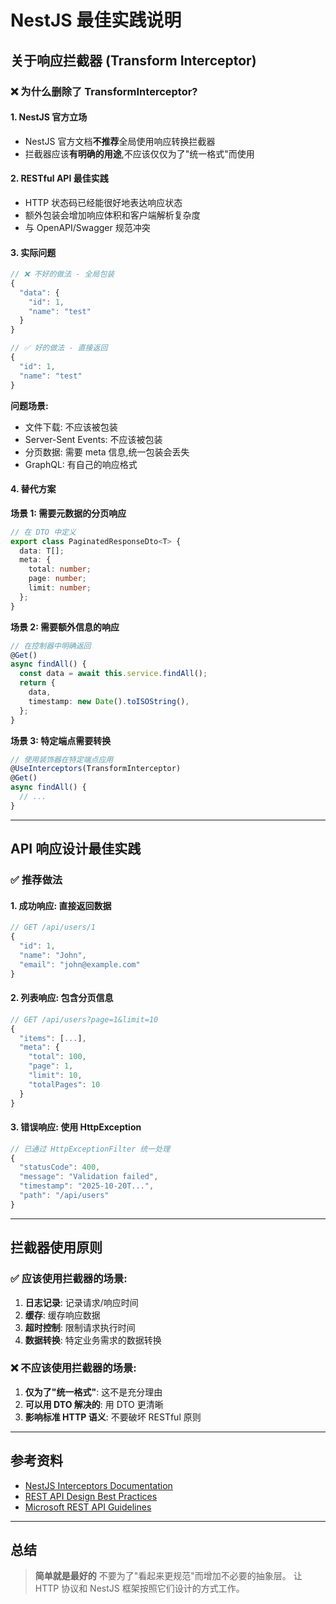 # NestJS 最佳实践说明

## 关于响应拦截器 (Transform Interceptor)

### ❌ 为什么删除了 TransformInterceptor?

#### 1. **NestJS 官方立场**
- NestJS 官方文档**不推荐**全局使用响应转换拦截器
- 拦截器应该**有明确的用途**,不应该仅仅为了"统一格式"而使用

#### 2. **RESTful API 最佳实践**
- HTTP 状态码已经能很好地表达响应状态
- 额外包装会增加响应体积和客户端解析复杂度
- 与 OpenAPI/Swagger 规范冲突

#### 3. **实际问题**
```typescript
// ❌ 不好的做法 - 全局包装
{
  "data": {
    "id": 1,
    "name": "test"
  }
}

// ✅ 好的做法 - 直接返回
{
  "id": 1,
  "name": "test"
}
```

**问题场景:**
- 文件下载: 不应该被包装
- Server-Sent Events: 不应该被包装
- 分页数据: 需要 meta 信息,统一包装会丢失
- GraphQL: 有自己的响应格式

#### 4. **替代方案**

**场景 1: 需要元数据的分页响应**
```typescript
// 在 DTO 中定义
export class PaginatedResponseDto<T> {
  data: T[];
  meta: {
    total: number;
    page: number;
    limit: number;
  };
}
```

**场景 2: 需要额外信息的响应**
```typescript
// 在控制器中明确返回
@Get()
async findAll() {
  const data = await this.service.findAll();
  return {
    data,
    timestamp: new Date().toISOString(),
  };
}
```

**场景 3: 特定端点需要转换**
```typescript
// 使用装饰器在特定端点应用
@UseInterceptors(TransformInterceptor)
@Get()
async findAll() {
  // ...
}
```

---

## API 响应设计最佳实践

### ✅ 推荐做法

#### 1. **成功响应: 直接返回数据**
```typescript
// GET /api/users/1
{
  "id": 1,
  "name": "John",
  "email": "john@example.com"
}
```

#### 2. **列表响应: 包含分页信息**
```typescript
// GET /api/users?page=1&limit=10
{
  "items": [...],
  "meta": {
    "total": 100,
    "page": 1,
    "limit": 10,
    "totalPages": 10
  }
}
```

#### 3. **错误响应: 使用 HttpException**
```typescript
// 已通过 HttpExceptionFilter 统一处理
{
  "statusCode": 400,
  "message": "Validation failed",
  "timestamp": "2025-10-20T...",
  "path": "/api/users"
}
```

---

## 拦截器使用原则

### ✅ 应该使用拦截器的场景:

1. **日志记录**: 记录请求/响应时间
2. **缓存**: 缓存响应数据
3. **超时控制**: 限制请求执行时间
4. **数据转换**: 特定业务需求的数据转换

### ❌ 不应该使用拦截器的场景:

1. **仅为了"统一格式"**: 这不是充分理由
2. **可以用 DTO 解决的**: 用 DTO 更清晰
3. **影响标准 HTTP 语义**: 不要破坏 RESTful 原则

---

## 参考资料

- [NestJS Interceptors Documentation](https://docs.nestjs.com/interceptors)
- [REST API Design Best Practices](https://www.restapitutorial.com/)
- [Microsoft REST API Guidelines](https://github.com/microsoft/api-guidelines)

---

## 总结

> **简单就是最好的**
> 不要为了"看起来更规范"而增加不必要的抽象层。
> 让 HTTP 协议和 NestJS 框架按照它们设计的方式工作。
